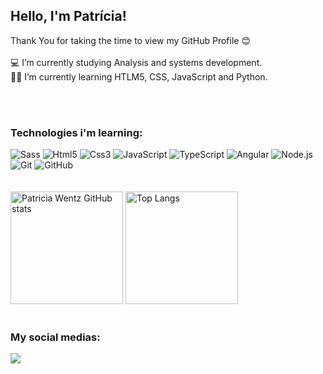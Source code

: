 <h2> Hello, I'm Patrícia! </h2>

Thank You for taking the time to view my GitHub Profile 😊
<br><br>
💻 I’m currently studying Analysis and systems development.
<br>
👩‍💻 I’m currently learning HTLM5, CSS, JavaScript and Python.
<br><br>
<div style="display: inline_block"><br>
  <h3>Technologies i'm learning:</h3>
  <img src="https://img.shields.io/badge/-Sass-05122A?style=for-the-badge&logo=sass" alt="Sass" />
  <img src="https://img.shields.io/badge/-Html5-05122A?style=for-the-badge&logo=html5" alt="Html5" />
  <img src="https://img.shields.io/badge/-css3-05122A?style=for-the-badge&logo=css3" alt="Css3" />
  <img src="https://img.shields.io/badge/-JavaScript-05122A?style=for-the-badge&logo=javascript" alt="JavaScript" />
  <img src="https://img.shields.io/badge/-TypeScript-05122A?style=for-the-badge&logo=typescript" alt="TypeScript" />
  <img src="https://img.shields.io/badge/-Angular-05122A?style=for-the-badge&logo=angular&logoColor=red" alt="Angular" />
  <img src="https://img.shields.io/badge/-Node.js-05122A?style=for-the-badge&logo=node.js" alt="Node.js" />
  <img src="https://img.shields.io/badge/-Git-05122A?style=for-the-badge&logo=git" alt="Git" /> 
  <img src="https://img.shields.io/badge/-GitHub-05122A?style=for-the-badge&logo=github" alt="GitHub" /> 
</div>
<br><br>
<div>  
  <span>
    <img height="180" src="https://github-readme-stats.vercel.app/api?username=wentzpatricia&show_icons=true&theme=dracula" alt="Patricia Wentz GitHub stats" />
    <img height="180" src="https://github-readme-stats.vercel.app/api/top-langs/?username=wentzpatricia&layout=compact&theme=dracula" alt="Top Langs" />
    
  </span>
</div>
<br>
 <div>
  <h3>My social medias:</h3>
  <a href="https://www.linkedin.com/in/patriciawentzdemoraes/" target="_blank"><img src="https://img.shields.io/badge/-LinkedIn-%230077B5?style=for-the-badge&logo=linkedin&logoColor=white" target="_blank"></a>
</div>

